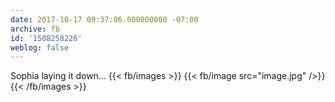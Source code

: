 ```yaml
---
date: 2017-10-17 09:37:06.000000000 -07:00
archive: fb
id: '1508258226'
weblog: false
---
```


Sophia laying it down…
{{< fb/images >}}
{{< fb/image src="image.jpg" />}}
{{< /fb/images >}}
